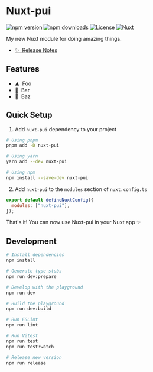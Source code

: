 <!--
Get your module up and running quickly.

Find and replace all on all files (CMD+SHIFT+F):
- Name: Nuxt-pui
- Package name: nuxt-pui
- Description: My new Nuxt module
-->

# Nuxt-pui

[![npm version][npm-version-src]][npm-version-href]
[![npm downloads][npm-downloads-src]][npm-downloads-href]
[![License][license-src]][license-href]
[![Nuxt][nuxt-src]][nuxt-href]

My new Nuxt module for doing amazing things.

- [✨ &nbsp;Release Notes](/CHANGELOG.md)
  <!-- - [🏀 Online playground](https://stackblitz.com/github/your-org/nuxt-pui?file=playground%2Fapp.vue) -->
  <!-- - [📖 &nbsp;Documentation](https://example.com) -->

## Features

<!-- Highlight some of the features your module provide here -->

- ⛰ &nbsp;Foo
- 🚠 &nbsp;Bar
- 🌲 &nbsp;Baz

## Quick Setup

1. Add `nuxt-pui` dependency to your project

```bash
# Using pnpm
pnpm add -D nuxt-pui

# Using yarn
yarn add --dev nuxt-pui

# Using npm
npm install --save-dev nuxt-pui
```

2. Add `nuxt-pui` to the `modules` section of `nuxt.config.ts`

```js
export default defineNuxtConfig({
  modules: ["nuxt-pui"],
});
```

That's it! You can now use Nuxt-pui in your Nuxt app ✨

## Development

```bash
# Install dependencies
npm install

# Generate type stubs
npm run dev:prepare

# Develop with the playground
npm run dev

# Build the playground
npm run dev:build

# Run ESLint
npm run lint

# Run Vitest
npm run test
npm run test:watch

# Release new version
npm run release
```

<!-- Badges -->

[npm-version-src]: https://img.shields.io/npm/v/nuxt-pui/latest.svg?style=flat&colorA=18181B&colorB=28CF8D
[npm-version-href]: https://npmjs.com/package/nuxt-pui
[npm-downloads-src]: https://img.shields.io/npm/dm/nuxt-pui.svg?style=flat&colorA=18181B&colorB=28CF8D
[npm-downloads-href]: https://npmjs.com/package/nuxt-pui
[license-src]: https://img.shields.io/npm/l/nuxt-pui.svg?style=flat&colorA=18181B&colorB=28CF8D
[license-href]: https://npmjs.com/package/nuxt-pui
[nuxt-src]: https://img.shields.io/badge/Nuxt-18181B?logo=nuxt.js
[nuxt-href]: https://nuxt.com

